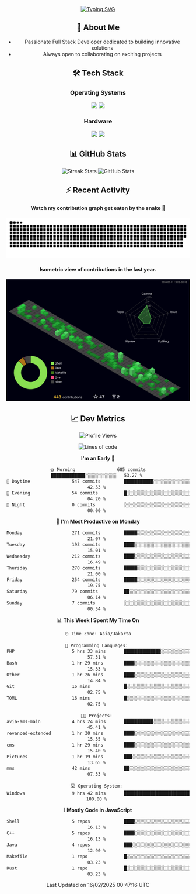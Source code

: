 <div align="center" style="max-width: 900px; margin: auto;">
<a href="https://github.com/thunderkex">
  <img src="https://readme-typing-svg.herokuapp.com?font=Fira+Code&pause=1000&center=true&vCenter=true&width=435&lines=Ha+ha!+I+am+here!;Told+you+a+storm+was+coming!" alt="Typing SVG" />
</a>

## 👋 About Me
- Passionate Full Stack Developer dedicated to building innovative solutions
- Always open to collaborating on exciting projects

## 🛠️ Tech Stack
### Operating Systems
<a href="#"><img src="https://img.shields.io/badge/Linux-FCC624?style=flat&logo=linux&logoColor=black"></a>
<a href="#"><img src="https://img.shields.io/badge/Windows-0078D6?style=flat&logo=windows&logoColor=white"></a>

### Hardware
<a href="#"><img src="https://img.shields.io/badge/Raspberry%20Pi-C51A4A?style=flat&logo=raspberrypi&logoColor=white"></a>
<a href="#"><img src="https://img.shields.io/badge/Arduino-00979D?style=flat&logo=Arduino&logoColor=white"></a>

## 📊 GitHub Stats
<div align="center">
  <img src="https://streak-stats.demolab.com?user=thunderkex&theme=tokyonight-duo&border_radius=20" alt="Streak Stats" />
  <img src="https://github-readme-stats.vercel.app/api?username=thunderkex&show_icons=true&theme=tokyonight&border_radius=20" alt="GitHub Stats" />
</div>

## ⚡ Recent Activity
<h4>Watch my contribution graph get eaten by the snake 🐍</h4>
<img width="600em" alt="thunderkex's Github commit snake" src="https://raw.githubusercontent.com/thunderkex/thunderkex/output/grid-snake-ov.svg" />

<h4>Isometric view of contributions in the last year.</h4>
<a href="./profile-3d-contrib/profile-night-green.svg">
	<img width="600em" src="./profile-3d-contrib/profile-night-green.svg">
</a>

## 📈 Dev Metrics
<!--START_SECTION:waka-->
![Profile Views](http://img.shields.io/badge/Profile%20Views-90-blue)

![Lines of code](https://img.shields.io/badge/From%20Hello%20World%20I%27ve%20Written-3.4%20million%20lines%20of%20code-blue)

**I'm an Early 🐤** 

```text
🌞 Morning                685 commits         █████████████░░░░░░░░░░░░   53.27 % 
🌆 Daytime                547 commits         ███████████░░░░░░░░░░░░░░   42.53 % 
🌃 Evening                54 commits          █░░░░░░░░░░░░░░░░░░░░░░░░   04.20 % 
🌙 Night                  0 commits           ░░░░░░░░░░░░░░░░░░░░░░░░░   00.00 % 
```
📅 **I'm Most Productive on Monday** 

```text
Monday                   271 commits         █████░░░░░░░░░░░░░░░░░░░░   21.07 % 
Tuesday                  193 commits         ████░░░░░░░░░░░░░░░░░░░░░   15.01 % 
Wednesday                212 commits         ████░░░░░░░░░░░░░░░░░░░░░   16.49 % 
Thursday                 270 commits         █████░░░░░░░░░░░░░░░░░░░░   21.00 % 
Friday                   254 commits         █████░░░░░░░░░░░░░░░░░░░░   19.75 % 
Saturday                 79 commits          ██░░░░░░░░░░░░░░░░░░░░░░░   06.14 % 
Sunday                   7 commits           ░░░░░░░░░░░░░░░░░░░░░░░░░   00.54 % 
```


📊 **This Week I Spent My Time On** 

```text
🕑︎ Time Zone: Asia/Jakarta

💬 Programming Languages: 
PHP                      5 hrs 33 mins       ██████████████░░░░░░░░░░░   57.31 % 
Bash                     1 hr 29 mins        ████░░░░░░░░░░░░░░░░░░░░░   15.33 % 
Other                    1 hr 26 mins        ████░░░░░░░░░░░░░░░░░░░░░   14.84 % 
Git                      16 mins             █░░░░░░░░░░░░░░░░░░░░░░░░   02.75 % 
TOML                     16 mins             █░░░░░░░░░░░░░░░░░░░░░░░░   02.75 % 

🐱‍💻 Projects: 
avia-ams-main            4 hrs 24 mins       ███████████░░░░░░░░░░░░░░   45.41 % 
revanced-extended        1 hr 30 mins        ████░░░░░░░░░░░░░░░░░░░░░   15.55 % 
cms                      1 hr 29 mins        ████░░░░░░░░░░░░░░░░░░░░░   15.40 % 
Pictures                 1 hr 19 mins        ███░░░░░░░░░░░░░░░░░░░░░░   13.65 % 
mms                      42 mins             ██░░░░░░░░░░░░░░░░░░░░░░░   07.33 % 

💻 Operating System: 
Windows                  9 hrs 42 mins       █████████████████████████   100.00 % 
```

**I Mostly Code in JavaScript** 

```text
Shell                    5 repos             ████░░░░░░░░░░░░░░░░░░░░░   16.13 % 
C++                      5 repos             ████░░░░░░░░░░░░░░░░░░░░░   16.13 % 
Java                     4 repos             ███░░░░░░░░░░░░░░░░░░░░░░   12.90 % 
Makefile                 1 repo              █░░░░░░░░░░░░░░░░░░░░░░░░   03.23 % 
Rust                     1 repo              █░░░░░░░░░░░░░░░░░░░░░░░░   03.23 % 
```




 Last Updated on 16/02/2025 00:47:16 UTC
<!--END_SECTION:waka-->
</div>
